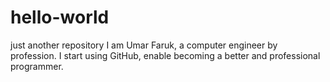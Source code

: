 # hello-world
just another repository
I am Umar Faruk, a computer engineer by profession.
I start using GitHub, enable becoming a better and professional programmer.
